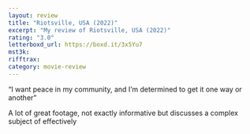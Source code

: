 ```yaml
---
layout: review
title: "Riotsville, USA (2022)"
excerpt: "My review of Riotsville, USA (2022)"
rating: "3.0"
letterboxd_url: https://boxd.it/3x5Yu7
mst3k:
rifftrax:
category: movie-review
---
```


“I want peace in my community, and I’m determined to get it one way or another”

A lot of great footage, not exactly informative but discusses a complex subject of effectively
